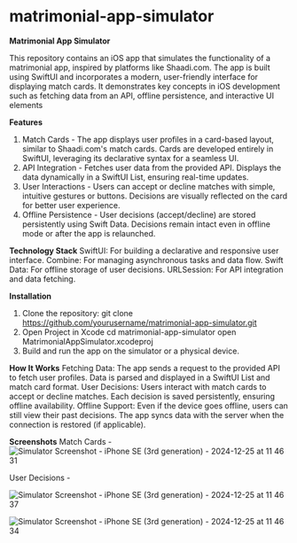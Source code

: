 # matrimonial-app-simulator

**Matrimonial App Simulator**

This repository contains an iOS app that simulates the functionality of a matrimonial app, inspired by platforms like Shaadi.com. The app is built using SwiftUI and incorporates a modern, user-friendly interface for displaying match cards. It demonstrates key concepts in iOS development such as fetching data from an API, offline persistence, and interactive UI elements

**Features**
1. Match Cards - The app displays user profiles in a card-based layout, similar to Shaadi.com's match cards. Cards are developed entirely in SwiftUI, leveraging its declarative syntax for a seamless UI.
2. API Integration - Fetches user data from the provided API. Displays the data dynamically in a SwiftUI List, ensuring real-time updates.
3. User Interactions - Users can accept or decline matches with simple, intuitive gestures or buttons. Decisions are visually reflected on the card for better user experience.
4. Offline Persistence - User decisions (accept/decline) are stored persistently using Swift Data. Decisions remain intact even in offline mode or after the app is relaunched.

**Technology Stack**
SwiftUI: For building a declarative and responsive user interface.
Combine: For managing asynchronous tasks and data flow.
Swift Data: For offline storage of user decisions.
URLSession: For API integration and data fetching.

**Installation**
1. Clone the repository:
    git clone https://github.com/yourusername/matrimonial-app-simulator.git
2. Open Project in Xcode
    cd matrimonial-app-simulator
    open MatrimonialAppSimulator.xcodeproj
3. Build and run the app on the simulator or a physical device.


**How It Works**
Fetching Data: The app sends a request to the provided API to fetch user profiles. Data is parsed and displayed in a SwiftUI List and match card format.
User Decisions: Users interact with match cards to accept or decline matches. Each decision is saved persistently, ensuring offline availability.
Offline Support: Even if the device goes offline, users can still view their past decisions. The app syncs data with the server when the connection is restored (if applicable).

**Screenshots**
Match Cards - 
![Simulator Screenshot - iPhone SE (3rd generation) - 2024-12-25 at 11 46 31](https://github.com/user-attachments/assets/f8dd9951-0d5c-4662-aee8-0dfb03b28cfd)


User Decisions - 

![Simulator Screenshot - iPhone SE (3rd generation) - 2024-12-25 at 11 46 37](https://github.com/user-attachments/assets/e2e0ab88-b660-4cc9-b963-95c9167f6b68)


![Simulator Screenshot - iPhone SE (3rd generation) - 2024-12-25 at 11 46 34](https://github.com/user-attachments/assets/66b7f678-7529-4d7f-938b-6b2375f829fc)
